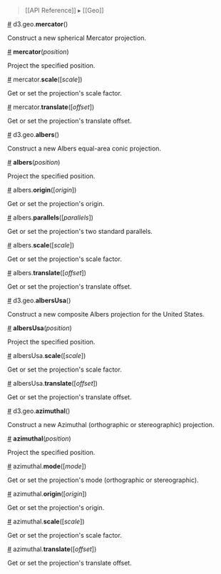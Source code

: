 > [[API Reference]] ▸ [[Geo]]

<a name="mercator" href="Geo-Projections#mercator">#</a> d3.geo.<b>mercator</b>()

Construct a new spherical Mercator projection.

<a name="_mercator" href="Geo-Projections#_mercator">#</a> <b>mercator</b>(<i>position</i>)

Project the specified position.

<a name="mercator_scale" href="Geo-Projections#mercator_scale">#</a> mercator.<b>scale</b>([<i>scale</i>])

Get or set the projection's scale factor.

<a name="mercator_translate" href="Geo-Projections#mercator_translate">#</a> mercator.<b>translate</b>([<i>offset</i>])

Get or set the projection's translate offset.

<a name="albers" href="Geo-Projections#albers">#</a> d3.geo.<b>albers</b>()

Construct a new Albers equal-area conic projection.

<a name="_albers" href="Geo-Projections#_albers">#</a> <b>albers</b>(<i>position</i>)

Project the specified position.

<a name="albers_origin" href="Geo-Projections#albers_origin">#</a> albers.<b>origin</b>([<i>origin</i>])

Get or set the projection's origin.

<a name="albers_parallels" href="Geo-Projections#albers_parallels">#</a> albers.<b>parallels</b>([<i>parallels</i>])

Get or set the projection's two standard parallels.

<a name="albers_scale" href="Geo-Projections#albers_scale">#</a> albers.<b>scale</b>([<i>scale</i>])

Get or set the projection's scale factor.

<a name="albers_translate" href="Geo-Projections#albers_translate">#</a> albers.<b>translate</b>([<i>offset</i>])

Get or set the projection's translate offset.

<a name="albersUsa" href="Geo-Projections#albersUsa">#</a> d3.geo.<b>albersUsa</b>()

Construct a new composite Albers projection for the United States.

<a name="_albersUsa" href="Geo-Projections#_albersUsa">#</a> <b>albersUsa</b>(<i>position</i>)

Project the specified position.

<a name="albersUsa_scale" href="Geo-Projections#albersUsa_scale">#</a> albersUsa.<b>scale</b>([<i>scale</i>])

Get or set the projection's scale factor.

<a name="albersUsa_translate" href="Geo-Projections#albersUsa_translate">#</a> albersUsa.<b>translate</b>([<i>offset</i>])

Get or set the projection's translate offset.

<a name="azimuthal" href="Geo-Projections#azimuthal">#</a> d3.geo.<b>azimuthal</b>()

Construct a new Azimuthal (orthographic or stereographic) projection.

<a name="_azimuthal" href="Geo-Projections#_azimuthal">#</a> <b>azimuthal</b>(<i>position</i>)

Project the specified position.

<a name="azimuthal_mode" href="Geo-Projections#azimuthal_mode">#</a> azimuthal.<b>mode</b>([<i>mode</i>])

Get or set the projection's mode (orthographic or stereographic).

<a name="azimuthal_origin" href="Geo-Projections#azimuthal_origin">#</a> azimuthal.<b>origin</b>([<i>origin</i>])

Get or set the projection's origin.

<a name="azimuthal_scale" href="Geo-Projections#azimuthal_scale">#</a> azimuthal.<b>scale</b>([<i>scale</i>])

Get or set the projection's scale factor.

<a name="azimuthal_translate" href="Geo-Projections#azimuthal_translate">#</a> azimuthal.<b>translate</b>([<i>offset</i>])

Get or set the projection's translate offset.
